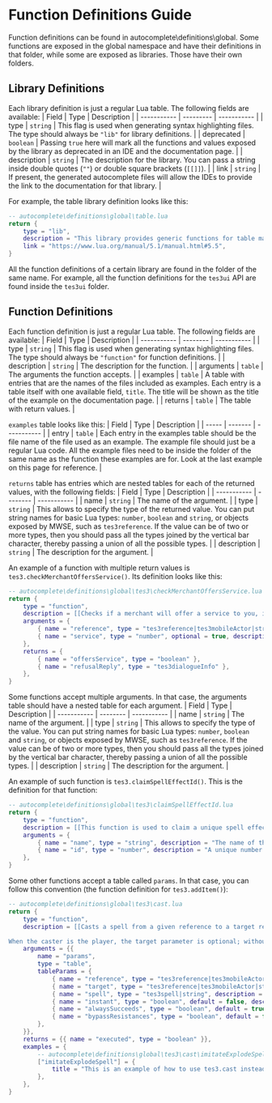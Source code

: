 # Function Definitions Guide

Function definitions can be found in autocomplete\definitions\global. Some functions are exposed in the global namespace and have their definitions in that folder, while some are exposed as libraries. Those have their own folders.


## Library Definitions

Each library definition is just a regular Lua table. The following fields are available:
| Field       | Type      | Description |
| ----------- | --------- | ----------- |
| type        | `string`  |  This flag is used when generating syntax highlighting files. The type should always be `"lib"` for library definitions. |
| deprecated  | `boolean` | Passing `true` here will mark all the functions and values exposed by the library as deprecated in an IDE and the documentation page. |
| description | `string`  | The description for the library. You can pass a string inside double quotes (`""`) or double square brackets (`[[]]`). |
| link        | `string`  | If present, the generated autocomplete files will allow the IDEs to provide the link to the documentation for that library. |

For example, the table library definition looks like this:

```lua
-- autocomplete\definitions\global\table.lua
return {
	type = "lib",
	description = "This library provides generic functions for table manipulation. It provides all its functions inside the table table.",
	link = "https://www.lua.org/manual/5.1/manual.html#5.5",
}
```

All the function definitions of a certain library are found in the folder of the same name. For example, all the function definitions for the `tes3ui` API are found inside the `tes3ui` folder.


## Function Definitions

Each function definition is just a regular Lua table. The following fields are available:
| Field       | Type     | Description |
| ----------- | -------- | ----------- |
| type        | `string` |  This flag is used when generating syntax highlighting files. The type should always be `"function"` for function definitions. |
| description | `string` | The description for the function. |
| arguments   | `table`  | The arguments the function accepts. |
| examples    | `table`  | A table with entries that are the names of the files included as examples. Each entry is a table itself with one available field, `title`. The title will be shown as the title of the example on the documentation page. |
| returns     | `table`  | The table with return values. |

`examples` table looks like this:
| Field |   Type  | Description |
| ----- | ------- | ----------- |
| entry | `table` | Each entry in the examples table should be the file name of the file used as an example. The example file should just be a regular Lua code. All the example files need to be inside the folder of the same name as the function these examples are for. Look at the last example on this page for reference.  |


`returns` table has entries which are nested tables for each of the returned values, with the following fields:
| Field       | Type     | Description |
| ----------- | -------- | ----------- |
| name        | `string` | The name of the argument. |
| type        | `string` | This allows to specify the type of the returned value. You can put string names for basic Lua types: `number`, `boolean` and `string`, or objects exposed by MWSE, such as `tes3reference`. If the value can be of two or more types, then you should pass all the types joined by the vertical bar character, thereby passing a union of all the possible types. |
| description | `string` | The description for the argument. |

An example of a function with multiple return values is `tes3.checkMerchantOffersService()`. Its definition looks like this:

```lua
-- autocomplete\definitions\global\tes3\checkMerchantOffersService.lua
return {
	type = "function",
	description = [[Checks if a merchant will offer a service to you, including dialogue checks like disposition and faction membership. A specific service can be checked, or if no service is given, a generic dialogue check is made. If the service is refused, the dialogue reply for the refusal may also be returned (it may be nil, as there may not always be a reply available).]],
	arguments = {
		{ name = "reference", type = "tes3reference|tes3mobileActor|string" },
		{ name = "service", type = "number", optional = true, description = "The specific service to check for availability. Uses the [`tes3.merchantService`](https://mwse.github.io/MWSE/references/merchant-service-types/) constants." },
	},
	returns = {
		{ name = "offersService", type = "boolean" },
		{ name = "refusalReply", type = "tes3dialogueInfo" },
	},
}
```


Some functions accept multiple arguments. In that case, the arguments table should have a nested table for each argument.
| Field       | Type     | Description |
| ----------- | -------- | ----------- |
| name        | `string` | The name of the argument. |
| type        | `string` | This allows to specify the type of the value. You can put string names for basic Lua types: `number`, `boolean` and `string`, or objects exposed by MWSE, such as `tes3reference`. If the value can be of two or more types, then you should pass all the types joined by the vertical bar character, thereby passing a union of all the possible types. |
| description | `string` | The description for the argument. |

An example of such function is `tes3.claimSpellEffectId()`. This is the definition for that function:

```lua
-- autocomplete\definitions\global\tes3\claimSpellEffectId.lua
return {
	type = "function",
	description = [[This function is used to claim a unique spell effect name and id. This is needed before actually creating a new effect by calling `tes3.addMagicEffect()`. A claimed effect id is then available as: `tes3.effect.effectName` (just like any other spell effect). For examples of this function in practice see [`tes3.addMagicEffect()`](https://mwse.github.io/MWSE/apis/tes3/#tes3addmagiceffect) example.]],
	arguments = {
		{ name = "name", type = "string", description = "The name of the new spell effect. Must be unique. An error will be thrown if it's non-unique." },
		{ name = "id", type = "number", description = "A unique number representing the new spell effect. An error will be thrown if it's non-unique." },
	},
}
```

Some other functions accept a table called `params`. In that case, you can follow this convention (the function definition for `tes3.addItem()`):

```lua
-- autocomplete\definitions\global\tes3\cast.lua
return {
	type = "function",
	description = [[Casts a spell from a given reference to a target reference. Touch effects will hit the target at any range, while target effects will create a projectile. By default, the spell always casts successfully and does not consume magicka. By default, an actor casting will stop and perform its cast animation, but the 'instant' flag can start the cast instantly, and allow more control over the spell.

When the caster is the player, the target parameter is optional; without a target, the player's touch effects will only hit targets in front of them, and target effects will create a projectile in the direction the player is facing. Currently as a limitation, instant must be true to allow the player to cast spells.]],
	arguments = {{
		name = "params",
		type = "table",
		tableParams = {
			{ name = "reference", type = "tes3reference|tes3mobileActor|string", description = "The caster reference." },
			{ name = "target", type = "tes3reference|tes3mobileActor|string", description = "The target reference. Optional only if the caster is the player." },
			{ name = "spell", type = "tes3spell|string", description = "The spell the caster uses." },
			{ name = "instant", type = "boolean", default = false, description = "When true, the spell is cast instantly. No animation is performed." },
			{ name = "alwaysSucceeds", type = "boolean", default = true, description = "When true, the spell cannot fail and does not consume magicka. When false, it is cast using the actor's spell skill, and requires and takes enough magicka to cast. Only applies when 'instant' is true." },
			{ name = "bypassResistances", type = "boolean", default = false, description = "The spell will bypass the target's resistances. Only applies when 'instant' is true." },
		},
	}},
	returns = {{ name = "executed", type = "boolean" }},
	examples = {
		-- autocomplete\definitions\global\tes3\cast\imitateExplodeSpell.lua
		["imitateExplodeSpell"] = {
			title = "This is an example of how to use tes3.cast instead of mwscript.explodeSpell",
		},
	},
}
```
